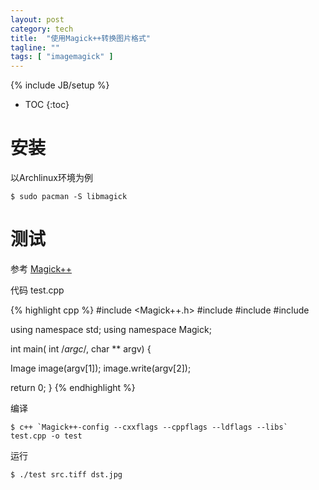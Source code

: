 ```yaml
---
layout: post
category: tech
title:  "使用Magick++转换图片格式"
tagline: ""
tags: [ "imagemagick" ] 
---
```

{% include JB/setup %}

* TOC
{:toc}

# 安装

以Archlinux环境为例

    $ sudo pacman -S libmagick

# 测试 

参考 [Magick++](https://github.com/ImageMagick/ImageMagick/tree/master/Magick%2B%2B)

代码 test.cpp

{% highlight cpp %}
#include <Magick++.h>
#include <string>
#include <iostream>
#include <list>

using namespace std;
using namespace Magick;

int main( int /*argc*/, char ** argv)
{

 Image image(argv[1]);
 image.write(argv[2]);

 return 0;
}
{% endhighlight %}

编译

    $ c++ `Magick++-config --cxxflags --cppflags --ldflags --libs` test.cpp -o test

运行

    $ ./test src.tiff dst.jpg

